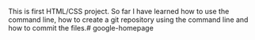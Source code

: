 This is first HTML/CSS project.  So far I have learned how to use the command line, how to create a git repository using the command line and how to commit the files.# google-homepage
